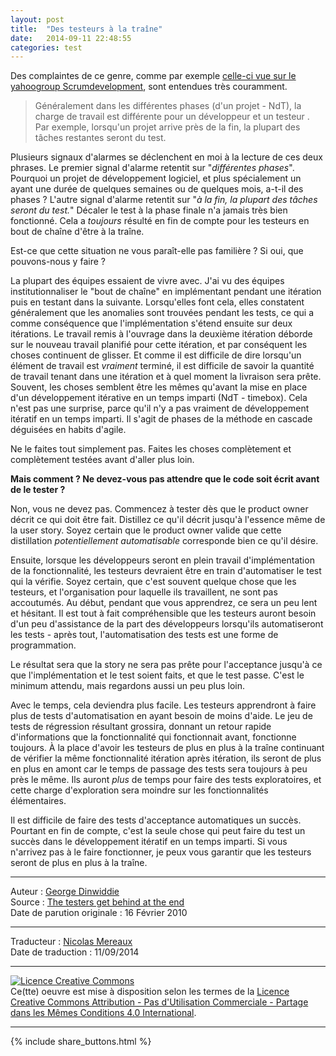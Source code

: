 ```yaml
---
layout: post
title:  "Des testeurs à la traîne"
date:   2014-09-11 22:48:55
categories: test
---
```

Des complaintes de ce genre, comme par exemple [celle-ci vue sur le yahoogroup Scrumdevelopment](http://groups.yahoo.com/group/scrumdevelopment/message/45191), sont entendues très couramment. 

> Généralement dans les différentes phases (d'un projet - NdT), la charge de travail est différente pour un développeur et un testeur . Par exemple, lorsqu'un projet arrive près de la fin, la plupart des tâches restantes seront du test.  

Plusieurs signaux d'alarmes se déclenchent en moi à la lecture de ces deux phrases. Le premier signal d'alarme retentit sur  "_différentes phases_". Pourquoi un projet de développement logiciel, et plus spécialement un ayant une durée de quelques semaines ou de quelques mois, a-t-il des phases ? L'autre signal d'alarme retentit sur "_à la fin, la plupart des tâches seront du test._" Décaler le test à la phase finale n'a jamais très bien fonctionné. Cela a _toujours_ résulté en fin de compte pour les testeurs en bout de chaîne d'être à la traîne.  

Est-ce que cette situation ne vous paraît-elle pas familière ? Si oui, que pouvons-nous y faire ?

La plupart des équipes essaient de vivre avec. J'ai vu des équipes institutionnaliser le "bout de chaîne" en implémentant pendant une itération puis en testant dans la suivante. Lorsqu'elles font cela, elles constatent généralement que les anomalies sont trouvées pendant les tests, ce qui a comme conséquence que l'implémentation s'étend ensuite sur deux itérations. Le travail remis à l'ouvrage dans la deuxième itération déborde sur le nouveau travail planifié pour cette itération, et par conséquent les choses continuent de glisser. Et comme il est difficile de dire lorsqu'un élément de travail est _vraiment_ terminé, il est difficile de savoir la quantité de travail tenant dans une itération et à quel moment la livraison sera prête. Souvent, les choses semblent être les mêmes qu'avant la mise en place d'un développement itérative en un temps imparti (NdT - timebox). Cela n'est pas une surprise, parce qu'il n'y a pas vraiment de développement itératif en un temps imparti. Il s'agit de phases de la méthode en cascade déguisées en habits d'agile. 

Ne le faites tout simplement pas. Faites les choses complètement et complètement testées avant d'aller plus loin.

**Mais comment ? Ne devez-vous pas attendre que le code soit écrit avant de le tester ?**

Non, vous ne devez pas. Commencez à tester dès que le product owner décrit ce qui doit être fait. Distillez ce qu'il décrit jusqu'à l'essence même de la user story. Soyez certain que le product owner valide que cette distillation _potentiellement automatisable_ corresponde bien ce qu'il désire.

Ensuite, lorsque les développeurs seront en plein travail d'implémentation de la fonctionnalité, les testeurs devraient être en train d'automatiser le test qui la vérifie. Soyez certain, que c'est souvent quelque chose que les testeurs, et l'organisation pour laquelle ils travaillent, ne sont pas accoutumés. Au début, pendant que vous apprendrez, ce sera un peu lent et hésitant. Il est tout à fait compréhensible que les testeurs auront besoin d'un peu d'assistance de la part des développeurs lorsqu'ils automatiseront les tests - après tout, l'automatisation des tests est une forme de programmation.

Le résultat sera que la story ne sera pas prête pour l'acceptance jusqu'à ce que l'implémentation et le test soient faits, et que le test passe. C'est le minimum attendu, mais regardons aussi un peu plus loin.

Avec le temps, cela deviendra plus facile. Les testeurs apprendront à faire plus de tests d'automatisation en ayant besoin de moins d'aide. Le jeu de tests de régression résultant grossira, donnant un retour rapide d'informations que la fonctionnalité qui fonctionnait avant, fonctionne toujours. À la place d'avoir les testeurs de plus en plus à la traîne continuant de vérifier la même fonctionnalité itération après itération, ils seront de plus en plus en amont car le temps de passage des tests sera toujours à peu près le même. Ils auront _plus_ de temps pour faire des tests exploratoires, et cette charge d'exploration sera moindre sur les fonctionnalités élémentaires.  

Il est difficile de faire des tests d'acceptance automatiques un succès. Pourtant en fin de compte, c'est la seule chose qui peut faire du test un succès dans le développement itératif en un temps imparti. Si vous n'arrivez pas à le faire fonctionner, je peux vous garantir que les testeurs seront de plus en plus à la traîne.


---
Auteur : [George Dinwiddie](http://blog.gdinwiddie.com/about/)  
Source : [The testers get behind at the end](http://blog.gdinwiddie.com/2010/02/16/the-testers-get-behind-at-the-end/)  
Date de parution originale : 16 Février 2010  

---
Traducteur : [Nicolas Mereaux](http://www.les-traducteurs-agiles.org/traducteurs/)  
Date de traduction : 11/09/2014  

---

<a rel="license" href="http://creativecommons.org/licenses/by-nc-sa/4.0/"><img alt="Licence Creative Commons" style="border-width:0" src="http://i.creativecommons.org/l/by-nc-sa/4.0/88x31.png" /></a><br />Ce(tte) oeuvre est mise à disposition selon les termes de la <a rel="license" href="http://creativecommons.org/licenses/by-nc-sa/4.0/">Licence Creative Commons Attribution - Pas d'Utilisation Commerciale - Partage dans les Mêmes Conditions 4.0 International</a>.

---

{% include share_buttons.html %}

